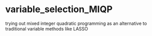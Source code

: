 # variable_selection_MIQP
trying out mixed integer quadratic programming as an alternative to traditional variable methods like LASSO
